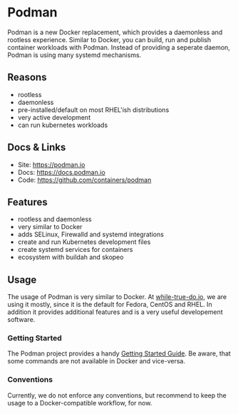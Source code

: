 # Podman

Podman is a new Docker replacement, which provides a daemonless and rootless
experience. Similar to Docker, you can build, run and publish container
workloads with Podman. Instead of providing a seperate daemon, Podman is
using many systemd mechanisms.

## Reasons

- rootless
- daemonless
- pre-installed/default on most RHEL'ish distributions
- very active development
- can run kubernetes workloads

## Docs & Links

- Site: <https://podman.io>
- Docs: <https://docs.podman.io>
- Code: <https://github.com/containers/podman>

## Features

- rootless and daemonless
- very similar to Docker
- adds SELinux, Firewalld and systemd integrations
- create and run Kubernetes development files
- create systemd services for containers
- ecosystem with buildah and skopeo

## Usage

The usage of Podman is very similar to Docker. At
[while-true-do.io](https://while-true-do.io), we are using it mostly, since it
is the default for Fedora, CentOS and RHEL. In addition it provides additional
features and is a very useful developement software.

### Getting Started

The Podman project provides a handy
[Getting Started Guide](https://podman.io/getting-started/). Be aware, that
some commands are not available in Docker and vice-versa.

### Conventions

Currently, we do not enforce any conventions, but recommend to keep the usage
to a Docker-compatible workflow, for now.
